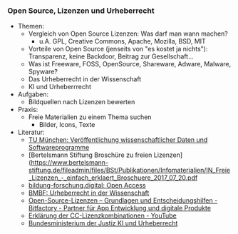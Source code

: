 ### Open Source, Lizenzen und Urheberrecht

- Themen:
  - Vergleich von Open Source Lizenzen: Was darf man wann machen?
    - u.A. GPL, Creative Commons, Apache, Mozilla, BSD, MIT
  - Vorteile von Open Source (jenseits von "es kostet ja nichts"): Transparenz, keine Backdoor, Beitrag zur Gesellschaft...
  - Was ist Freeware, FOSS, OpenSource, Shareware, Adware, Malware, Spyware?
  - Das Urheberrecht in der Wissenschaft
  - KI und Urheberrrecht
- Aufgaben:
  - Bildquellen nach Lizenzen bewerten
- Praxis:
  - Freie Materialien zu einem Thema suchen
    - Bilder, Icons, Texte
- Literatur:
  - [TU München: Veröffentlichung wissenschaftlicher Daten und Softwareprogramme](https://mediatum.ub.tum.de/doc/1289704/1289704.pdf)
  - [Bertelsmann Stiftung Broschüre zu freien Lizenzen](https://www.bertelsmann-stiftung.de/fileadmin/files/BSt/Publikationen/Infomaterialien/IN_Freie_Lizenzen_-_einfach_erklaert_Broschuere_2017_07_20.pdf
  - [bildung-forschung.digital: Open Access](https://www.bildung-forschung.digital/digitalezukunft/de/wissen/open-access/open-access-publizieren/open-access-publizieren_node.html)
  - [BMBF: Urheberrecht in der Wissenschaft](https://www.bmbf.de/SharedDocs/Publikationen/de/bmbf/1/31518_Urheberrecht_in_der_Wissenschaft.pdf?__blob=publicationFile&v=6)
  - [Open-Source-Lizenzen – Grundlagen und Entscheidungshilfen - Bitfactory - Partner für App Entwicklung und digitale Produkte](https://www.bitfactory.io/de/blog/open-source-lizenzen/)
  - [Erklärung der CC-Lizenzkombinationen - YouTube](https://www.youtube.com/watch?v=Qal5LlrffRw)
  - [Bundesministerium der Justiz KI und Urheberrecht](https://www.bmj.de/SharedDocs/Downloads/DE/Themen/Nav_Themen/240305_FAQ_KI_Urheberrecht.pdf?__blob=publicationFile&v=2)
